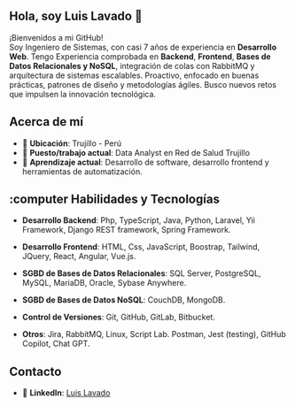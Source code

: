 ## Hola, soy Luis Lavado 👋

¡Bienvenidos a mi GitHub!  
Soy Ingeniero de Sistemas, con casi 7 años de experiencia en **Desarrollo Web**. Tengo Experiencia comprobada en **Backend**, **Frontend**, **Bases de Datos Relacionales y NoSQL**, integración de colas con RabbitMQ y arquitectura de sistemas escalables. Proactivo, enfocado en buenas prácticas, patrones de diseño y metodologías ágiles. Busco nuevos retos que impulsen la innovación tecnológica.

## Acerca de mí
- 📍 **Ubicación**: Trujillo - Perú  
- 💼 **Puesto/trabajo actual**: Data Analyst en Red de Salud Trujillo  
- 🌱 **Aprendizaje actual**: Desarrollo de software, desarrollo frontend y herramientas de automatización.

## :computer Habilidades y Tecnologías
- **Desarrollo Backend**: Php, TypeScript, Java, Python, Laravel, Yii Framework, Django REST framework, Spring Framework.

- **Desarrollo Frontend**: HTML, Css, JavaScript, Boostrap, Tailwind, JQuery, React, Angular, Vue.js.

- **SGBD de Bases de Datos Relacionales**: SQL Server, PostgreSQL, MySQL, MariaDB, Oracle, Sybase Anywhere.  

- **SGBD de Bases de Datos NoSQL**: CouchDB, MongoDB.  

- **Control de Versiones**: Git, GitHub, GitLab, Bitbucket.

- **Otros**: Jira, RabbitMQ, Linux, Script Lab. Postman, Jest (testing), GitHub Copilot, Chat GPT.


## Contacto

- 💼 **LinkedIn**: [Luis Lavado](https://www.linkedin.com/in/luislavadollaro)  

<!--

- 🔭 I’m currently working on ...
- 🌱 I’m currently learning ...
- 👯 I’m looking to collaborate on ...
- 🤔 I’m looking for help with ...
- 💬 Ask me about ...
- 📫 How to reach me: ...
- 😄 Pronouns: ...
- ⚡ Fun fact: ...
-->
